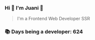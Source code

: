 ### Hi 👋 I&#39;m Juani 🦁

> I&#39;m a Frontend Web Developer SSR

### 📚 Days being a developer: 624
